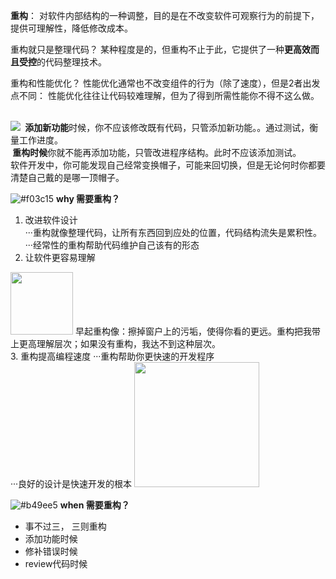 <b>重构</b>： 对软件内部结构的一种调整，目的是在不改变软件可观察行为的前提下，
提供可理解性，降低修改成本。

重构就只是整理代码？
某种程度是的，但重构不止于此，它提供了一种<b>更高效而且受控</b>的代码整理技术。

重构和性能优化？
性能优化通常也不改变组件的行为（除了速度），但是2者出发点不同：
性能优化往往让代码较难理解，但为了得到所需性能你不得不这么做。
<br><br>

![](https://raw.githubusercontent.com/greatabel/RefactoringPython/master/ch2Principles/2hats.jpeg)
<b>&nbsp;添加新功能</b>时候，你不应该修改既有代码，只管添加新功能。。通过测试，衡量工作进度。<br>
<b>&nbsp;重构时候</b>你就不能再添加功能，只管改进程序结构。此时不应该添加测试。<br>
软件开发中，你可能发现自己经常变换帽子，可能来回切换，但是无论何时你都要清楚自己戴的是哪一顶帽子。

![#f03c15](https://placehold.it/15/f03c15/000000?text=+) 
<b>why 需要重构？</b>
1. 改进软件设计<br>
···重构就像整理代码，让所有东西回到应处的位置，代码结构流失是累积性。<br>
···经常性的重构帮助代码维护自己该有的形态
2. 让软件更容易理解<br>
<img src="https://raw.githubusercontent.com/greatabel/RefactoringPython/master/ch2Principles/clean_window.jpg" height="100" width="100">
早起重构像：擦掉窗户上的污垢，使得你看的更远。重构把我带上更高理解层次；如果没有重构，我达不到这种层次。<br>
3. 重构提高编程速度
···重构帮助你更快速的开发程序<br>
···良好的设计是快速开发的根本
<img src="https://raw.githubusercontent.com/greatabel/RefactoringPython/master/ch2Principles/modao.jpg" height="200" width="200">


![#b49ee5](https://placehold.it/15/b49ee5/000000?text=+) 
<b>when 需要重构？</b>
- 事不过三， 三则重构
- 添加功能时候
- 修补错误时候
- review代码时候







